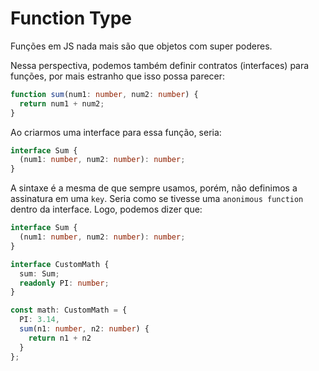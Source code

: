 # Function Type

Funções em JS nada mais são que objetos com super poderes.

Nessa perspectiva, podemos também definir contratos (interfaces) para funções, por mais estranho que isso possa parecer:

```ts
function sum(num1: number, num2: number) {
  return num1 + num2;
}
```

Ao criarmos uma interface para essa função, seria:

```ts
interface Sum {
  (num1: number, num2: number): number;
}
```

A sintaxe é a mesma de que sempre usamos, porém, não definimos a assinatura em uma `key`. Seria como se tivesse uma `anonimous function` dentro da interface. Logo, podemos dizer que:

```ts
interface Sum {
  (num1: number, num2: number): number;
}

interface CustomMath {
  sum: Sum;
  readonly PI: number;
}

const math: CustomMath = {
  PI: 3.14,
  sum(n1: number, n2: number) {
    return n1 + n2
  }
};
```
